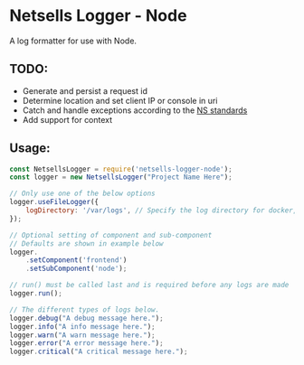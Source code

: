 # Netsells Logger - Node

A log formatter for use with Node. 

## TODO:
* Generate and persist a request id
* Determine location and set client IP or console in uri
* Catch and handle exceptions according to the [NS standards](https://netsells.atlassian.net/wiki/spaces/NS/pages/1014136840/Application+Logging)
* Add support for context

## Usage:
```javascript
const NetsellsLogger = require('netsells-logger-node');
const logger = new NetsellsLogger("Project Name Here");

// Only use one of the below options
logger.useFileLogger({
    logDirectory: '/var/logs', // Specify the log directory for docker, default is 'logs' in the project dir
});

// Optional setting of component and sub-component
// Defaults are shown in example below
logger.
    .setComponent('frontend')
    .setSubComponent('node');

// run() must be called last and is required before any logs are made
logger.run();

// The different types of logs below.
logger.debug("A debug message here.");
logger.info("A info message here.");
logger.warn("A warn message here.");
logger.error("A error message here.");
logger.critical("A critical message here.");
```